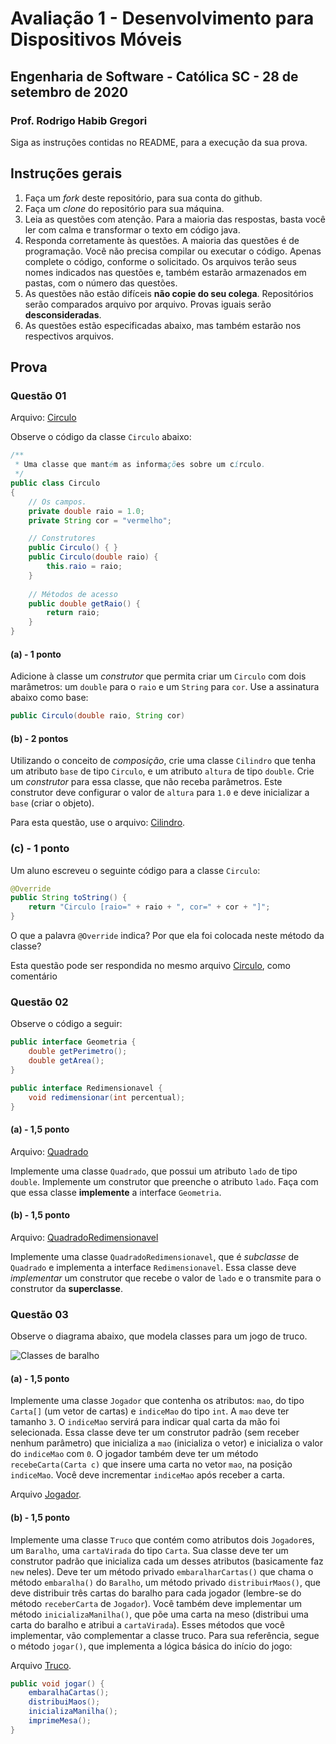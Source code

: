 # Avaliação 1 - Desenvolvimento para Dispositivos Móveis
## Engenharia de Software - Católica SC - 28 de setembro de 2020
### Prof. Rodrigo Habib Gregori

Siga as instruções contidas no README, para a execução da sua prova.

## Instruções gerais

1. Faça um _fork_ deste repositório, para sua conta do github.
1. Faça um _clone_ do repositório para sua máquina.
1. Leia as questões com atenção. Para a maioria das respostas, basta você ler com calma e transformar o texto em código java.
1. Responda corretamente às questões. A maioria das questões é de programação. Você não precisa compilar ou executar o código. Apenas complete o código, conforme o solicitado. Os arquivos terão seus nomes indicados nas questões e, também estarão armazenados em pastas, com o número das questões.
1. As questões não estão difíceis **não copie do seu colega**. Repositórios serão comparados arquivo por arquivo. Provas iguais serão **desconsideradas**.
1. As questões estão especificadas abaixo, mas também estarão nos respectivos arquivos.

## Prova

### Questão 01

Arquivo: [Circulo](https://github.com/gregori/Avaliacao1Mobile/blob/master/Quest%C3%A3o%2001/Circulo.java)

Observe o código da classe `Circulo` abaixo:

```java
/**
 * Uma classe que mantém as informações sobre um círculo.
 */
public class Circulo
{
    // Os campos.
    private double raio = 1.0;
    private String cor = "vermelho";

    // Construtores
    public Circulo() { }
    public Circulo(double raio) {
        this.raio = raio;
    }
    
    // Métodos de acesso
    public double getRaio() {
        return raio;
    }
}
```

#### (a) - 1 ponto
Adicione à classe um _construtor_ que permita criar um `Circulo` com dois marâmetros: um `double` para o `raio` e um `String` para `cor`. Use a assinatura abaixo como base:
```java
public Circulo(double raio, String cor)
```

#### (b) - 2 pontos
Utilizando o conceito de _composição_, crie uma classe `Cilindro` que tenha um atributo `base` de tipo `Circulo`, e um atributo `altura` de tipo `double`. Crie um _construtor_ para essa classe, que não receba parâmetros. Este construtor deve configurar o valor de `altura` para `1.0` e deve inicializar a `base` (criar o objeto).

Para esta questão, use o arquivo: [Cilindro](https://github.com/gregori/Avaliacao1Mobile/blob/master/Quest%C3%A3o%2001/Cilindro.java).

### (c) - 1 ponto
Um aluno escreveu o seguinte código para a classe `Circulo`:
```java
@Override
public String toString() {
    return "Circulo [raio=" + raio + ", cor=" + cor + "]";
}
```

O que a palavra `@Override` indica? Por que ela foi colocada neste método da classe?

Esta questão pode ser respondida no mesmo arquivo [Circulo](https://github.com/gregori/Avaliacao1Mobile/blob/master/Quest%C3%A3o%2001/Circulo.java), como comentário

### Questão 02
Observe o código a seguir:
```java
public interface Geometria {
    double getPerimetro();
    double getArea();
}

public interface Redimensionavel {
    void redimensionar(int percentual);
}
```

#### (a) - 1,5 ponto
Arquivo: [Quadrado](https://github.com/gregori/Avaliacao1Mobile/blob/master/Quest%C3%A3o%2002/Quadrado.java)

Implemente uma classe `Quadrado`, que possui um atributo `lado` de tipo `double`. Implemente um construtor que preenche o atributo `lado`. Faça com que essa classe __implemente__ a interface `Geometria`.

#### (b) - 1,5 ponto
Arquivo: [QuadradoRedimensionavel](https://github.com/gregori/Avaliacao1Mobile/blob/master/Quest%C3%A3o%2002/QuadradoRedimensionavel.java)

Implemente uma classe `QuadradoRedimensionavel`, que é _subclasse_ de `Quadrado` e implementa a interface `Redimensionavel`. Essa classe deve _implementar_  um construtor que recebe o valor de `lado` e o transmite para o construtor da __superclasse__.


### Questão 03
Observe o diagrama abaixo, que modela classes para um jogo de truco.

![Classes de baralho](http://yuml.me/9289a384.jpg "Classes Carta e Baralho")

#### (a) - 1,5 ponto
Implemente uma classe `Jogador` que contenha os atributos: `mao`, do tipo `Carta[]` (um vetor de cartas) e `indiceMao` do tipo `int`. A `mao` deve ter tamanho `3`. O `indiceMao` servirá para indicar qual carta da mão foi selecionada. Essa classe deve ter um construtor padrão (sem receber nenhum parâmetro) que inicializa a `mao` (inicializa o vetor) e inicializa o valor do `indiceMao` com `0`. O jogador também deve ter um método `recebeCarta(Carta c)` que insere uma carta no vetor `mao`, na posição `indiceMao`. Você deve incrementar `indiceMao` após receber a carta. 

Arquivo [Jogador](https://github.com/gregori/Avaliacao1Mobile/blob/master/Quest%C3%A3o%2003/Jogador.java).

#### (b) - 1,5 ponto
Implemente uma classe `Truco` que contém como atributos dois `Jogador`es, um `Baralho`, uma `cartaVirada` do tipo `Carta`. Sua classe deve ter um construtor padrão que inicializa cada um desses atributos (basicamente faz `new` neles). Deve ter um método privado `embaralharCartas()` que chama o método `embaralha()` do `Baralho`, um método privado `distribuirMaos()`, que deve distribuir três cartas do baralho para cada jogador (lembre-se do método `receberCarta` de `Jogador`). Você também deve implementar um método `inicializaManilha()`, que põe uma carta na meso (distribui uma carta do baralho e atribui a `cartaVirada`). Esses métodos que você implementar, vão complementar a classe truco. Para sua referência, segue o método `jogar()`, que implementa a lógica básica do início do jogo:

Arquivo [Truco](https://github.com/gregori/Avaliacao1Mobile/blob/master/Quest%C3%A3o%2003/Truco.java).

```java
public void jogar() {
    embaralhaCartas();
    distribuiMaos();
    inicializaManilha();
    imprimeMesa();
}
```
